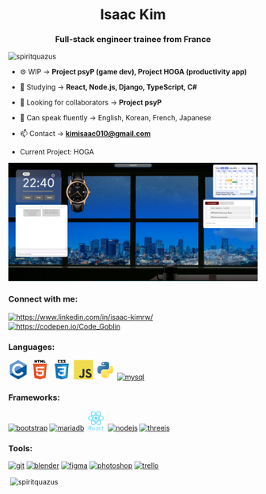 <h1 align="center">Isaac Kim</h1>
<h3 align="center">Full-stack engineer trainee from France</h3>

<p align="left"> <img src="https://komarev.com/ghpvc/?username=spiritquazus&label=Profile%20views&color=0e75b6&style=flat" alt="spiritquazus" /> </p>

- ⚙️ WIP -> **Project psyP (game dev), Project HOGA (productivity app)**

- 📖 Studying -> **React, Node.js, Django, TypeScript, C#**

- 🤝 Looking for collaborators -> **Project psyP**

- 💬 Can speak fluently -> English, Korean, French, Japanese

- 📫 Contact -> **kimisaac010@gmail.com**

- Current Project: HOGA

<img src="./hogaExMinus.png"></img>


<h3 align="left">Connect with me:</h3>
<p align="left">
<a href="https://linkedin.com/in/https://www.linkedin.com/in/isaac-kimrw/" target="blank"><img align="center" src="https://raw.githubusercontent.com/rahuldkjain/github-profile-readme-generator/master/src/images/icons/Social/linked-in-alt.svg" alt="https://www.linkedin.com/in/isaac-kimrw/" height="30" width="40" /></a>
<a href="https://codepen.io/Code_Goblin" target="blank"><img align="center" src="https://pbs.twimg.com/profile_images/1701405088516841472/eq4HCVCf_400x400.png" alt="https://codepen.io/Code_Goblin" height="40" width="40" /></a>
</p>


<h3 align="left">Languages:</h3>
<a href="https://www.cprogramming.com/" target="blank" rel="noreferrer"><img src="https://raw.githubusercontent.com/devicons/devicon/master/icons/c/c-original.svg" alt="c" width="40" height="40"/></a> 
<a href="https://www.w3.org/html/" target="blank" rel="noreferrer"><img src="https://raw.githubusercontent.com/devicons/devicon/master/icons/html5/html5-original-wordmark.svg" alt="html5" width="40" height="40"/></a> 
<a href="https://www.w3schools.com/css/" target="blank" rel="noreferrer"><img src="https://raw.githubusercontent.com/devicons/devicon/master/icons/css3/css3-original-wordmark.svg" alt="css3" width="40" height="40"/></a> 
<a href="https://developer.mozilla.org/en-US/docs/Web/JavaScript" target="blank" rel="noreferrer"><img src="https://raw.githubusercontent.com/devicons/devicon/master/icons/javascript/javascript-original.svg" alt="javascript" width="40" height="40"/></a>  
<a href="https://www.python.org" target="blank" rel="noreferrer"><img src="https://raw.githubusercontent.com/devicons/devicon/master/icons/python/python-original.svg" alt="python" width="40" height="40"/></a> 
<a href="https://www.mysql.com/" target="blank" rel="noreferrer"><img src="https://www.svgrepo.com/show/331760/sql-database-generic.svg" alt="mysql" width="40" height="40"/></a> 
</p>

<h3 align="left">Frameworks:</h3>
<a href="https://getbootstrap.com" target="blank" rel="noreferrer"><img src="https://camo.githubusercontent.com/b872b9ada0c2c3d373bbb0c356eb4af353127335fc3d2e611964433864ab4de1/68747470733a2f2f676574626f6f7473747261702e636f6d2f646f63732f352e322f6173736574732f6272616e642f626f6f7473747261702d6c6f676f2d736861646f772e706e67" alt="bootstrap" width="40" height="40"/></a> 
<a href="https://mariadb.org/" target="blank" rel="noreferrer"><img src="https://www.svgrepo.com/show/354037/mariadb-icon.svg" alt="mariadb" width="40" height="40"/></a>
<a href="https://reactjs.org/" target="blank" rel="noreferrer"><img src="https://raw.githubusercontent.com/devicons/devicon/master/icons/react/react-original-wordmark.svg" alt="react" width="40" height="40"/></a>
<a href="https://nodejs.org" target="blank" rel="noreferrer"><img src="https://www.svgrepo.com/show/378837/node.svg" alt="nodejs" width="40" height="40"/></a>  
<a href="https://threejs.org/" target="blank" rel="noreferrer"><img src="https://global.discourse-cdn.com/standard17/uploads/threejs/optimized/2X/e/e4f86d2200d2d35c30f7b1494e96b9595ebc2751_2_496x500.png" alt="threejs" width="40" height="40"/></a>  

<h3 align="left">Tools:</h3>
<p align="left"> 
<a href="https://git-scm.com/" target="blank" rel="noreferrer"><img src="https://www.vectorlogo.zone/logos/git-scm/git-scm-icon.svg" alt="git" width="40" height="40"/></a> 
<a href="https://www.blender.org/" target="blank" rel="noreferrer"><img src="https://download.blender.org/branding/community/blender_community_badge_white.svg" alt="blender" width="40" height="40"/></a> 
<a href="https://www.figma.com/" target="blank" rel="noreferrer"><img src="https://www.vectorlogo.zone/logos/figma/figma-icon.svg" alt="figma" width="40" height="40"/></a> 
<a href="https://www.photoshop.com/en" target="blank" rel="noreferrer"><img src="https://www.svgrepo.com/show/373968/photoshop.svg" alt="photoshop" width="40" height="40"/></a>
<a href="https://trello.com/platforms" target="blank" rel="noreferrer"><img src="https://www.svgrepo.com/show/475688/trello-color.svg" alt="trello" width="40" height="40"/></a>



<p>&nbsp;<img align="center" src="https://github-readme-stats.vercel.app/api?username=spiritquazus&show_icons=true&locale=en" alt="spiritquazus" /></p>


